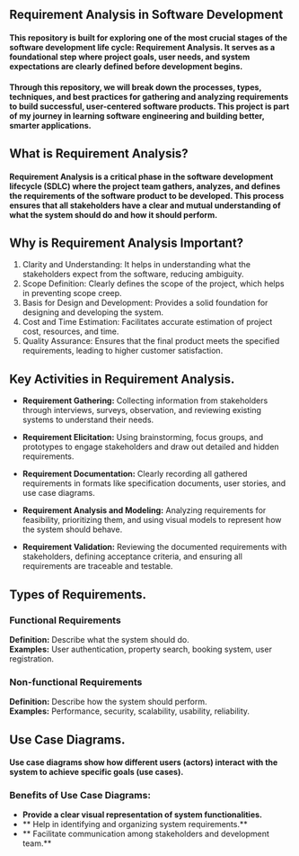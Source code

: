 ## Requirement Analysis in Software Development

#### This repository is built for **exploring** one of the most crucial stages of the software development life cycle: Requirement Analysis. It serves as a foundational step where project goals, user needs, and system expectations are clearly defined before development begins.

#### Through this repository, we will break down the processes, types, techniques, and best practices for gathering and analyzing requirements to build successful, user-centered software products. This project is part of my journey in learning software engineering and building better, smarter applications.

## What is Requirement Analysis?

#### Requirement Analysis is a critical phase in the software development lifecycle (SDLC) where the project team gathers, analyzes, and defines the requirements of the software product to be developed. This process ensures that all stakeholders have a clear and mutual understanding of what the system should do and how it should perform.

## Why is Requirement Analysis Important?

1. Clarity and Understanding: It helps in understanding what the stakeholders expect from the software, reducing ambiguity.
2. Scope Definition: Clearly defines the scope of the project, which helps in preventing scope creep.
3. Basis for Design and Development: Provides a solid foundation for designing and developing the system.
4. Cost and Time Estimation: Facilitates accurate estimation of project cost, resources, and time.
5. Quality Assurance: Ensures that the final product meets the specified requirements, leading to higher customer satisfaction.

## Key Activities in Requirement Analysis.

* **Requirement Gathering:**
  Collecting information from stakeholders through interviews, surveys, observation, and reviewing existing systems to understand their needs.

* **Requirement Elicitation:**
  Using brainstorming, focus groups, and prototypes to engage stakeholders and draw out detailed and hidden requirements.

* **Requirement Documentation:**
  Clearly recording all gathered requirements in formats like specification documents, user stories, and use case diagrams.

* **Requirement Analysis and Modeling:**
  Analyzing requirements for feasibility, prioritizing them, and using visual models to represent how the system should behave.

* **Requirement Validation:**
  Reviewing the documented requirements with stakeholders, defining acceptance criteria, and ensuring all requirements are traceable and testable.

## Types of Requirements.

### Functional Requirements 
**Definition:** Describe what the system should do.  
**Examples:** User authentication, property search, booking system, user registration.

### Non-functional Requirements 
**Definition:** Describe how the system should perform.  
**Examples:** Performance, security, scalability, usability, reliability.

## Use Case Diagrams.

#### Use case diagrams show how different users (actors) interact with the system to achieve specific goals (use cases).

### Benefits of Use Case Diagrams:

* **Provide a clear visual representation of system functionalities.**
* ** Help in identifying and organizing system requirements.**
* ** Facilitate communication among stakeholders and development team.**

